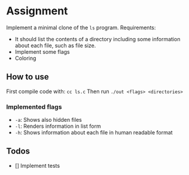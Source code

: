 # Assignment

Implement a minimal clone of the `ls` program. Requirements:
* It should list the contents of a directory including some information about each file, such as file size. 
* Implement some flags
* Coloring


## How to use

First compile code with: `cc ls.c`
Then run `./out <flags> <directories>`

### Implemented flags
* `-a`: Shows also hidden files
* `-l`: Renders information in list form
* `-h`: Shows information about each file in human readable format

## Todos
- [] Implement tests
